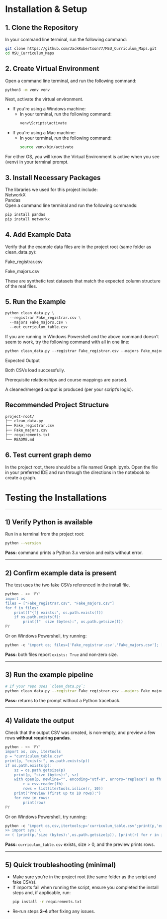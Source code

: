 # Installation & Setup

## 1. Clone the Repository


In your command line terminal, run the following command:
```bash
git clone https://github.com/JackRobertson77/MSU_Curriculum_Maps.git
cd MSU_Curriculum_Maps
```
## 2. Create Virtual Environment
Open a command line terminal, and run the following command:  
```bash
python3 -m venv venv
``` 
Next, activate the virtual environment.  
 - If you're using a Windows machine:  
    - In your terminal, run the following command:
      ```bash  
      venv\Scripts\activate
      ```
 - If you're using a Mac machine:  
    - In your terminal, run the following command:
      ```bash 
      source venv/bin/activate
      ```
For either OS, you will know the Virtual Environment is active when you see (venv) in your terminal prompt. 

## 3. Install Necessary Packages
The libraries we used for this project include:  
NetworkX  
Pandas  
Open a command line terminal and run the following commands:  
```bash
pip install pandas  
pip install networkx
```

## 4. Add Example Data

Verify that the example data files are in the project root (same folder as clean_data.py):

Fake_registrar.csv

Fake_majors.csv

These are synthetic test datasets that match the expected column structure of the real files.

## 5. Run the Example
   
```python
python clean_data.py \
  --registrar Fake_registrar.csv \
  --majors Fake_majors.csv \
  --out curriculum_table.csv

```
If you are running in Windows Powershell and the above command doesn't seem to work, try the following command with all in one line:
```python
python clean_data.py --registrar Fake_registrar.csv --majors Fake_majors.csv --out curriculum_table.csv

```

Expected Output

Both CSVs load successfully.

Prerequisite relationships and course mappings are parsed.

A cleaned/merged output is produced (per your script’s logic).

## Recommended Project Structure
```bash
project-root/
├── clean_data.py
├── Fake_registrar.csv
├── Fake_majors.csv
├── requirements.txt
└── README.md
```

## 6. Test current graph demo
In the project root, there should be a file named Graph.ipynb. Open the file in your preferred IDE and run through the directions in the notebook to create a graph.


# Testing the Installations

---

## 1) Verify Python is available
Run in a terminal from the project root:
```bash
python --version
```

**Pass:** command prints a Python 3.x version and exits without error.

---

## 2) Confirm example data is present
The test uses the two fake CSVs referenced in the install file.

```bash
python - << 'PY'
import os
files = ["Fake_registrar.csv", "Fake_majors.csv"]
for f in files:
    print(f"{f} exists:", os.path.exists(f))
    if os.path.exists(f):
        print(f"  size (bytes):", os.path.getsize(f))
PY
```

Or on Windows Powershell, try running:
```python
python -c "import os; files=['Fake_registrar.csv','Fake_majors.csv']; [print(f'{f} exists:',os.path.exists(f)) or (os.path.exists(f) and print('  size (bytes):',os.path.getsize(f))) for f in files]"
```

**Pass:** both files report `exists: True` and non‑zero size.

---

## 3) Run the example pipeline

```bash
# If your repo uses `clean_data.py`:
python clean_data.py --registrar Fake_registrar.csv --majors Fake_majors.csv --out curriculum_table.csv

```

**Pass:** returns to the prompt without a Python traceback.

---

## 4) Validate the output
Check that the output CSV was created, is non‑empty, and preview a few rows **without requiring pandas**.

```bash
python - << 'PY'
import os, csv, itertools
p = "curriculum_table.csv"
print(p, "exists:", os.path.exists(p))
if os.path.exists(p):
    sz = os.path.getsize(p)
    print(p, "size (bytes):", sz)
    with open(p, newline="", encoding="utf-8", errors="replace") as fh:
        r = csv.reader(fh)
        rows = list(itertools.islice(r, 10))
    print("Preview (first up to 10 rows):")
    for row in rows:
        print(row)
PY
```
Or on Windows Powershell, try running:
```python
python -c "import os,csv,itertools;p='curriculum_table.csv';print(p,'exists:',os.path.exists(p)); \
>> import sys; \
>> ( (print(p,'size (bytes):',os.path.getsize(p)), [print(r) for r in itertools.islice(csv.reader(open(p,newline='',encoding='utf-8',errors='replace')),10)]) if os.path.exists(p) else None)"
```

**Pass:** `curriculum_table.csv` exists, size > 0, and the preview prints rows.

---

## 5) Quick troubleshooting (minimal)
- Make sure you’re in the project root (the same folder as the script and fake CSVs).
- If imports fail when running the script, ensure you completed the install steps and, if applicable, run:
  ```bash
  pip install -r requirements.txt
  ```
- Re‑run steps **2–4** after fixing any issues.
